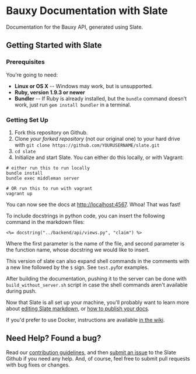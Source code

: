 # Bauxy Documentation with Slate
Documentation for the Bauxy API, generated using Slate.

## Getting Started with Slate
### Prerequisites
You're going to need:
- **Linux or OS X** -- Windows may work, but is unsupported.
- **Ruby, version 1.9.3 or newer**
- **Bundler** -- If Ruby is already installed, but the `bundle` command doesn't work, just run `gem install bundler` in a terminal.

### Getting Set Up
1. Fork this repository on Github.
2. Clone _your forked repository_ (not our original one) to your hard drive with `git clone https://github.com/YOURUSERNAME/slate.git`
3. `cd slate`
4. Initialize and start Slate. You can either do this locally, or with Vagrant:

```shell
# either run this to run locally
bundle install
bundle exec middleman server

# OR run this to run with vagrant
vagrant up
```

You can now see the docs at [http://localhost:4567](http://localhost:4567). Whoa! That was fast!

To include docstrings in python code, you can insert the following command in the markdown files:

`<%= docstring("../backend/api/views.py", "claim") %>`

Where the first parameter is the name of the file, and second parameter is the function name, whose docstring we would like to insert.

This version of slate can also expand shell commands in the comments with a new line followed by the `$` sign. See `test.py`for examples.

After building the documentation, pushing it to the server can be done with `build_without_server.sh` script in case the shell commands aren't available during push.

Now that Slate is all set up your machine, you'll probably want to learn more about [editing Slate markdown](https://github.com/tripit/slate/wiki/Markdown-Syntax), or [how to publish your docs](https://github.com/tripit/slate/wiki/Deploying-Slate).

If you'd prefer to use Docker, instructions are available [in the wiki](https://github.com/tripit/slate/wiki/Docker).

## Need Help? Found a bug?
Read our [contribution guidelines](https://github.com/tripit/slate/blob/master/CONTRIBUTING.md), and then [submit an issue](https://github.com/tripit/slate/issues) to the Slate Github if you need any help. And, of course, feel free to submit pull requests with bug fixes or changes.
